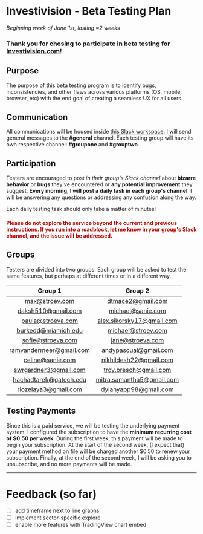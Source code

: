 # Investivision - Beta Testing Plan

_Beginning week of June 1st, lasting ≈2 weeks_

### Thank you for chosing to participate in beta testing for [Investivision.com](http://www.investivision.com)!

## Purpose

The purpose of this beta testing program is to identify bugs, inconsistencies, and other flaws across various platforms (OS, mobile, browser, etc) with the end goal of creating a seamless UX for all users.

## Communication

All communications will be housed inside [this Slack workspace](https://investivisionbeta.slack.com). I will send general messages to the **#general** channel. Each testing group will have its own respective channel: **#groupone** and **#grouptwo**.

## Participation

Testers are encouraged to post _in their group's Slack channel_ about **bizarre behavior** or **bugs** they've encountered or **any potential improvement** they suggest. **Every morning, I will post a daily task in each group's channel**. I will be answering any questions or addressing any confusion along the way.

Each daily testing task should only take a matter of minutes!

<h4 style="color: rgba(190,0,0);"> Please do not explore the service beyond the current and previous instructions. If you run into a roadblock, let me know in your group's Slack channel, and the issue will be addressed.</h4>

## Groups

Testers are divided into two groups. Each group will be asked to test the same features, but perhaps at different times or in a different way.

|         Group 1         |          Group 2          |
| :---------------------: | :-----------------------: |
|     max@stroev.com      |     dtmace2@gmail.com     |
|   daksh510@gmail.com    |     michael@sanie.com     |
|    paula@stroeva.com    | alex.sikorsky17@gmail.com |
|   burkedd@miamioh.edu   |    michael@stroev.com     |
|    sofie@stroeva.com    |     jane@stroeva.com      |
| ramvandermeer@gmail.com |   andypascual@gmail.com   |
|    celine@sanie.com     |  nikhildesh22@gmail.com   |
|  swrgardner3@gmail.com  |   troy.bresch@gmail.com   |
| hachadtarek@gatech.edu  | mitra.samantha5@gmail.com |
|  riozelaya3@gmail.com   |   dylanyapp98@gmail.com   |

## Testing Payments

Since this is a paid service, we will be testing the underlying payment system. I configured the subscription to have the **minimum recurring cost of $0.50 per week**. During the first week, this payment will be made to begin your subscription. At the start of the second week, (I expect that) your payment method on file will be charged another $0.50 to renew your subscription. Finally, at the end of the second week, I will be asking you to unsubscribe, and no more payments will be made.

---

# Feedback (so far)

- [ ] add timeframe next to line graphs
- [ ] implement sector-specific explore
- [ ] enable more features with TradingView chart embed
